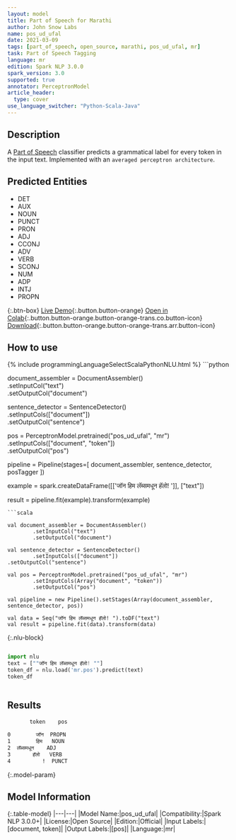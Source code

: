 ```yaml
---
layout: model
title: Part of Speech for Marathi
author: John Snow Labs
name: pos_ud_ufal
date: 2021-03-09
tags: [part_of_speech, open_source, marathi, pos_ud_ufal, mr]
task: Part of Speech Tagging
language: mr
edition: Spark NLP 3.0.0
spark_version: 3.0
supported: true
annotator: PerceptronModel
article_header:
  type: cover
use_language_switcher: "Python-Scala-Java"
---
```


## Description

A [Part of Speech](https://en.wikipedia.org/wiki/Part_of_speech) classifier predicts a grammatical label for every token in the input text. Implemented with an `averaged perceptron architecture`.

## Predicted Entities

- DET
- AUX
- NOUN
- PUNCT
- PRON
- ADJ
- CCONJ
- ADV
- VERB
- SCONJ
- NUM
- ADP
- INTJ
- PROPN

{:.btn-box}
[Live Demo](https://demo.johnsnowlabs.com/public/GRAMMAR_EN/){:.button.button-orange}
[Open in Colab](https://colab.research.google.com/github/JohnSnowLabs/spark-nlp-workshop/blob/master/tutorials/streamlit_notebooks/GRAMMAR_EN.ipynb){:.button.button-orange.button-orange-trans.co.button-icon}
[Download](https://s3.amazonaws.com/auxdata.johnsnowlabs.com/public/models/pos_ud_ufal_mr_3.0.0_3.0_1615292224912.zip){:.button.button-orange.button-orange-trans.arr.button-icon}

## How to use



<div class="tabs-box" markdown="1">
{% include programmingLanguageSelectScalaPythonNLU.html %}
```python

document_assembler = DocumentAssembler() \
  .setInputCol("text") \
  .setOutputCol("document")

sentence_detector = SentenceDetector() \
  .setInputCols(["document"]) \
  .setOutputCol("sentence")

pos = PerceptronModel.pretrained("pos_ud_ufal", "mr") \
  .setInputCols(["document", "token"]) \
  .setOutputCol("pos")

pipeline = Pipeline(stages=[
  document_assembler,
  sentence_detector,
  posTagger
])

example = spark.createDataFrame([['जॉन हिम लॅब्समधून हॅलो! ']], ["text"])

result = pipeline.fit(example).transform(example)


```
```scala

val document_assembler = DocumentAssembler()
        .setInputCol("text")
        .setOutputCol("document")

val sentence_detector = SentenceDetector()
        .setInputCols(["document"])
.setOutputCol("sentence")

val pos = PerceptronModel.pretrained("pos_ud_ufal", "mr")
        .setInputCols(Array("document", "token"))
        .setOutputCol("pos")

val pipeline = new Pipeline().setStages(Array(document_assembler, sentence_detector, pos))

val data = Seq("जॉन हिम लॅब्समधून हॅलो! ").toDF("text")
val result = pipeline.fit(data).transform(data)

```

{:.nlu-block}
```python

import nlu
text = [""जॉन हिम लॅब्समधून हॅलो! ""]
token_df = nlu.load('mr.pos').predict(text)
token_df
    
```
</div>

## Results

```bash
       token    pos
                   
0        जॉन  PROPN
1        हिम   NOUN
2  लॅब्समधून    ADJ
3       हॅलो   VERB
4          !  PUNCT
```

{:.model-param}
## Model Information

{:.table-model}
|---|---|
|Model Name:|pos_ud_ufal|
|Compatibility:|Spark NLP 3.0.0+|
|License:|Open Source|
|Edition:|Official|
|Input Labels:|[document, token]|
|Output Labels:|[pos]|
|Language:|mr|